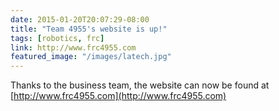 ```yaml
---
date: 2015-01-20T20:07:29-08:00
title: "Team 4955's website is up!"
tags: [robotics, frc]
link: http://www.frc4955.com
featured_image: "/images/latech.jpg"
---
```


Thanks to the business team, the website can now be found at [http://www.frc4955.com](http://www.frc4955.com)